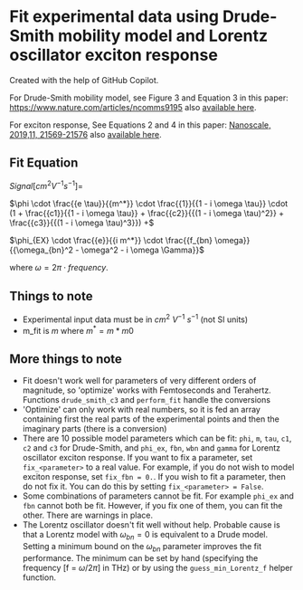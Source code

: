 # Fit experimental data using Drude-Smith mobility model and Lorentz oscillator exciton response
Created with the help of GitHub Copilot.


For Drude-Smith mobility model, see Figure 3 and Equation 3 in this paper: https://www.nature.com/articles/ncomms9195 also [available here](https://repository.tudelft.nl/islandora/object/uuid:f809d8dd-b180-4564-af78-17170851451a?collection=research).

For exciton response, See Equations 2 and 4 in this paper: [Nanoscale, 2019,11, 21569-21576](https://pubs.rsc.org/en/content/articlelanding/2019/nr/c9nr07927k) also [available here](https://repository.tudelft.nl/islandora/object/uuid:68d763e3-f3f2-40fd-ac0c-36b9749d321a?collection=research).


## Fit Equation
$Signal [cm^2 V^{-1} s^{-1}] =$

$\phi \cdot \frac{{e \tau}}{{m^*}} \cdot 
\frac{{1}}{{1 - i \omega \tau}} \cdot
(1 + \frac{{c1}}{{1 - i \omega \tau}} + \frac{{c2}}{{(1 - i \omega \tau)^2}} + \frac{{c3}}{{(1 - i \omega \tau)^3}}) +$

$\phi_{EX} \cdot \frac{{e}}{{i m^*}} \cdot
\frac{{f_{bn} \omega}}{{\omega_{bn}^2 - \omega^2 - i \omega \Gamma}}$

where $\omega = 2 \pi \cdot frequency$.

## Things to note
* Experimental input data must be in $cm^2$ $V^{-1}$ $s^{-1}$ (not SI units)
* m_fit is $m$ where $m^* = m * m0$


## More things to note
* Fit doesn't work well for parameters of very different orders of magnitude, so 'optimize' works with Femtoseconds and Terahertz. Functions `drude_smith_c3` and `perform_fit` handle the conversions
* 'Optimize' can only work with real numbers, so it is fed an array containing first the real parts of the experimental points and then the imaginary parts (there is a conversion)
* There are 10 possible model parameters which can be fit: `phi`, `m`, `tau`, `c1`, `c2` and `c3` for Drude-Smith, and `phi_ex`, `fbn`, `wbn` and `gamma` for Lorentz oscillator exciton response. If you want to fix a parameter, set `fix_<parameter>` to a real value. For example, if you do not wish to model exciton response, set `fix_fbn = 0.`. If you wish to fit a parameter, then do not fix it. You can do this by setting `fix_<parameter> = False`.
* Some combinations of parameters cannot be fit. For example `phi_ex` and `fbn` cannot both be fit. However, if you fix one of them, you can fit the other. There are warnings in place.
* The Lorentz oscillator doesn't fit well without help. Probable cause is that a Lorentz model with $\omega_{bn} = 0$ is equivalent to a Drude model. Setting a minimum bound on the $\omega_{bn}$ parameter improves the fit performance. The minimum can be set by hand (specifying the frequency [f = $\omega / 2 \pi$] in THz) or by using the `guess_min_Lorentz_f` helper function.
